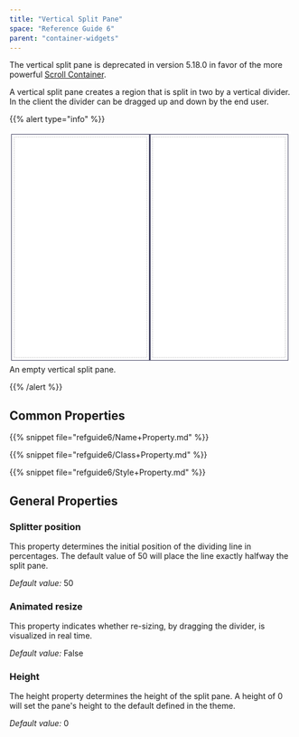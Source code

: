 ```yaml
---
title: "Vertical Split Pane"
space: "Reference Guide 6"
parent: "container-widgets"
---
```



The vertical split pane is deprecated in version 5.18.0 in favor of the more powerful [Scroll Container](scroll-container).

A vertical split pane creates a region that is split in two by a vertical divider. In the client the divider can be dragged up and down by the end user.

{{% alert type="info" %}}

![](attachments/819203/918040.png)
An empty vertical split pane.

{{% /alert %}}

## Common Properties

{{% snippet file="refguide6/Name+Property.md" %}}

{{% snippet file="refguide6/Class+Property.md" %}}

{{% snippet file="refguide6/Style+Property.md" %}}

## General Properties

### Splitter position

This property determines the initial position of the dividing line in percentages. The default value of 50 will place the line exactly halfway the split pane.

_Default value:_ 50

### Animated resize

This property indicates whether re-sizing, by dragging the divider, is visualized in real time.

_Default value:_ False

### Height

The height property determines the height of the split pane. A height of 0 will set the pane's height to the default defined in the theme.

_Default value:_ 0
